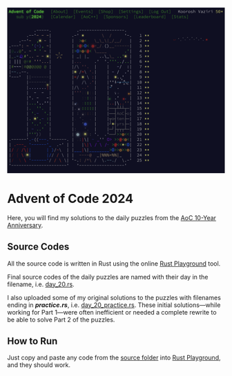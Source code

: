 ![AoC 2024](Advent_of_Code_2024.png)

# Advent of Code 2024

Here, you will find my solutions to the daily puzzles from the [AoC 10-Year Anniversary](https://adventofcode.com/2024).

## Source Codes

All the source code is written in Rust using the online [Rust Playground](https://play.rust-lang.org) tool.

Final source codes of the daily puzzles are named with their day in the filename, i.e. [day_20.rs](https://github.com/kooroshvaziri/Advent-of-Code-2024/blob/main/src/day_20.rs).

I also uploaded some of my original solutions to the puzzles with filenames ending in **_practice.rs_**, i.e. [day_20_practice.rs](https://github.com/kooroshvaziri/Advent-of-Code-2024/blob/main/src/day_20_practice.rs). These initial solutions&mdash;while working for Part 1&mdash;were often inefficient or needed a complete rewrite to be able to solve Part 2 of the puzzles.


## How to Run

Just copy and paste any code from the [source folder](https://github.com/kooroshvaziri/Advent-of-Code-2024/blob/main/src/) into [Rust Playground](https://play.rust-lang.org), and they should work.
